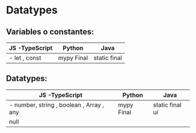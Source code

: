 # Datatypes
## Variables o constantes:
|JS -TypeScript  |Python  |Java  |
|--|--|--|
|- let , const|mypy Final  | static final 

## Datatypes:
|JS -TypeScript  |Python  |Java  |
|--|--|--|
|- number, string , boolean , Array , any |mypy Final  | static final ui|
|null||



<!--stackedit_data:
eyJoaXN0b3J5IjpbLTE3MzE1OTgwMTUsLTE3NTIwODY3NDUsND
AxMjg1MTE1LC03OTAxODk3NzEsLTExNTczMzMxMjksLTEyMDQ0
Mjg2MzksMTYxOTkzNTIzXX0=
-->